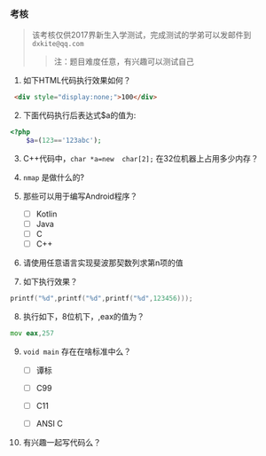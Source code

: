 ###  考核
> 该考核仅供2017界新生入学测试，完成测试的学弟可以发邮件到 `dxkite@qq.com` 
>> 注：题目难度任意，有兴趣可以测试自己

1. 如下HTML代码执行效果如何？
```html
 <div style="display:none;">100</div>
```

2. 下面代码执行后表达式$a的值为:
```php
<?php
	$a=(123=='123abc');
```

3. C++代码中，`char *a=new  char[2];` 在32位机器上占用多少内存？

4. `nmap` 是做什么的?

5. 那些可以用于编写Android程序？
	  - [ ] Kotlin
	  - [ ] Java 
	  - [ ] C
	  - [ ] C++
6. 请使用任意语言实现斐波那契数列求第n项的值

7. 如下执行效果？
```c
printf("%d",printf("%d",printf("%d",123456)));
```

8. 执行如下，8位机下，,eax的值为？
```asm
mov eax,257
```

9. `void main` 存在在啥标准中么？

    - [ ] 谭标
    - [ ] C99
    - [ ] C11
    - [ ] ANSI C


10. 有兴趣一起写代码么？
